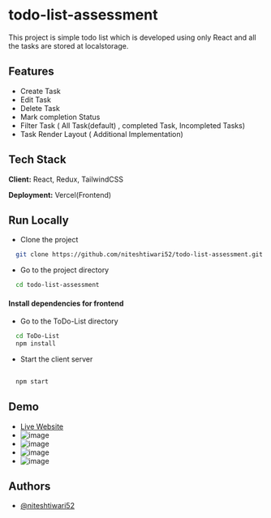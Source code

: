 # todo-list-assessment
This project is simple todo list which is developed using only React and all the tasks are stored at localstorage. 



## Features

- Create Task
- Edit Task
- Delete Task
- Mark completion Status
- Filter Task ( All Task(default) , completed Task, Incompleted Tasks)
- Task Render Layout ( Additional Implementation)



## Tech Stack

**Client:** React, Redux, TailwindCSS

**Deployment:** Vercel(Frontend)


## Run Locally

- Clone the project

```bash
  git clone https://github.com/niteshtiwari52/todo-list-assessment.git
```

- Go to the project directory

```bash
  cd todo-list-assessment

```
#### Install dependencies for frontend 
- Go to the ToDo-List directory

```bash
  cd ToDo-List
  npm install
```

- Start the client server

```bash
 
  npm start
```



## Demo

- [Live Website](https://bdis-todo-list-assessment.vercel.app/)
- ![image](https://github.com/niteshtiwari52/todo-list-assessment/assets/82033937/4b0cd0ca-ee2c-4ca7-ae0b-9636b32f12fa)
- ![image](https://github.com/niteshtiwari52/todo-list-assessment/assets/82033937/4dd2a6ec-b3de-4ad2-aff6-59d342269218)
- ![image](https://github.com/niteshtiwari52/todo-list-assessment/assets/82033937/5e44ce20-6858-43ea-bcf0-4fbe07af1b08)
- ![image](https://github.com/niteshtiwari52/todo-list-assessment/assets/82033937/f2fdd41d-685a-48ec-8ed0-39566a2ba2f6)




## Authors

- [@niteshtiwari52](https://www.github.com/niteshtiwari52)

